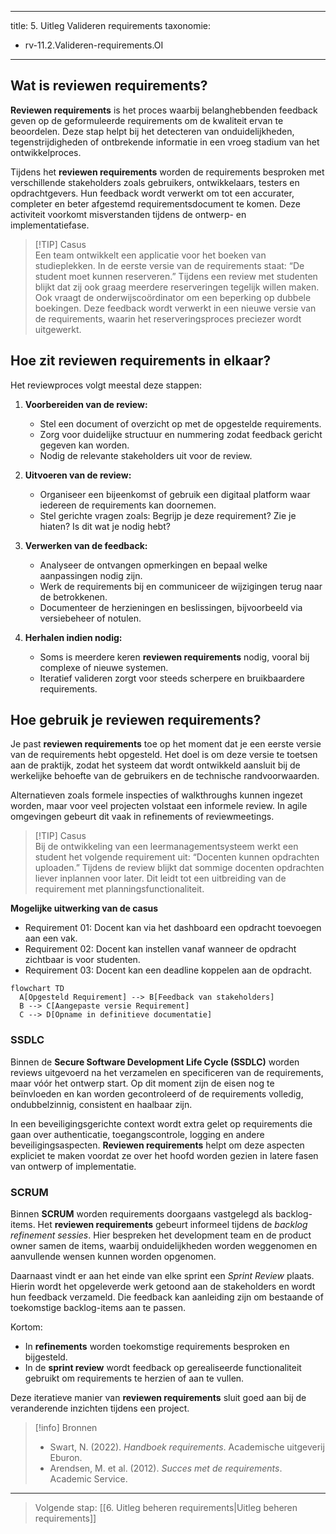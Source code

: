 
---
title: 5. Uitleg Valideren requirements
taxonomie:
  - rv-11.2.Valideren-requirements.OI
---

## Wat is reviewen requirements?
**Reviewen requirements** is het proces waarbij belanghebbenden feedback geven op de geformuleerde requirements om de kwaliteit ervan te beoordelen. Deze stap helpt bij het detecteren van onduidelijkheden, tegenstrijdigheden of ontbrekende informatie in een vroeg stadium van het ontwikkelproces.

Tijdens het **reviewen requirements** worden de requirements besproken met verschillende stakeholders zoals gebruikers, ontwikkelaars, testers en opdrachtgevers. Hun feedback wordt verwerkt om tot een accurater, completer en beter afgestemd requirementsdocument te komen. Deze activiteit voorkomt misverstanden tijdens de ontwerp- en implementatiefase.

> [!TIP] Casus  
> Een team ontwikkelt een applicatie voor het boeken van studieplekken. In de eerste versie van de requirements staat: “De student moet kunnen reserveren.” Tijdens een review met studenten blijkt dat zij ook graag meerdere reserveringen tegelijk willen maken. Ook vraagt de onderwijscoördinator om een beperking op dubbele boekingen. Deze feedback wordt verwerkt in een nieuwe versie van de requirements, waarin het reserveringsproces preciezer wordt uitgewerkt.

## Hoe zit reviewen requirements in elkaar?
Het reviewproces volgt meestal deze stappen:

1. **Voorbereiden van de review:**  
   - Stel een document of overzicht op met de opgestelde requirements.  
   - Zorg voor duidelijke structuur en nummering zodat feedback gericht gegeven kan worden.  
   - Nodig de relevante stakeholders uit voor de review.

2. **Uitvoeren van de review:**  
   - Organiseer een bijeenkomst of gebruik een digitaal platform waar iedereen de requirements kan doornemen.  
   - Stel gerichte vragen zoals: Begrijp je deze requirement? Zie je hiaten? Is dit wat je nodig hebt?

3. **Verwerken van de feedback:**  
   - Analyseer de ontvangen opmerkingen en bepaal welke aanpassingen nodig zijn.  
   - Werk de requirements bij en communiceer de wijzigingen terug naar de betrokkenen.  
   - Documenteer de herzieningen en beslissingen, bijvoorbeeld via versiebeheer of notulen.

4. **Herhalen indien nodig:**  
   - Soms is meerdere keren **reviewen requirements** nodig, vooral bij complexe of nieuwe systemen.  
   - Iteratief valideren zorgt voor steeds scherpere en bruikbaardere requirements.

## Hoe gebruik je reviewen requirements?
Je past **reviewen requirements** toe op het moment dat je een eerste versie van de requirements hebt opgesteld. Het doel is om deze versie te toetsen aan de praktijk, zodat het systeem dat wordt ontwikkeld aansluit bij de werkelijke behoefte van de gebruikers en de technische randvoorwaarden.

Alternatieven zoals formele inspecties of walkthroughs kunnen ingezet worden, maar voor veel projecten volstaat een informele review. In agile omgevingen gebeurt dit vaak in refinements of reviewmeetings.

> [!TIP] Casus  
> Bij de ontwikkeling van een leermanagementsysteem werkt een student het volgende requirement uit: “Docenten kunnen opdrachten uploaden.” Tijdens de review blijkt dat sommige docenten opdrachten liever inplannen voor later. Dit leidt tot een uitbreiding van de requirement met planningsfunctionaliteit.

**Mogelijke uitwerking van de casus**  
- Requirement 01: Docent kan via het dashboard een opdracht toevoegen aan een vak.  
- Requirement 02: Docent kan instellen vanaf wanneer de opdracht zichtbaar is voor studenten.  
- Requirement 03: Docent kan een deadline koppelen aan de opdracht.

```mermaid
flowchart TD
  A[Opgesteld Requirement] --> B[Feedback van stakeholders]
  B --> C[Aangepaste versie Requirement]
  C --> D[Opname in definitieve documentatie]
```

### SSDLC
Binnen de **Secure Software Development Life Cycle (SSDLC)** worden reviews uitgevoerd na het verzamelen en specificeren van de requirements, maar vóór het ontwerp start. Op dit moment zijn de eisen nog te beïnvloeden en kan worden gecontroleerd of de requirements volledig, ondubbelzinnig, consistent en haalbaar zijn.  

In een beveiligingsgerichte context wordt extra gelet op requirements die gaan over authenticatie, toegangscontrole, logging en andere beveiligingsaspecten. **Reviewen requirements** helpt om deze aspecten expliciet te maken voordat ze over het hoofd worden gezien in latere fasen van ontwerp of implementatie.

### SCRUM
Binnen **SCRUM** worden requirements doorgaans vastgelegd als backlog-items. Het **reviewen requirements** gebeurt informeel tijdens de *backlog refinement sessies*. Hier bespreken het development team en de product owner samen de items, waarbij onduidelijkheden worden weggenomen en aanvullende wensen kunnen worden opgenomen.  

Daarnaast vindt er aan het einde van elke sprint een *Sprint Review* plaats. Hierin wordt het opgeleverde werk getoond aan de stakeholders en wordt hun feedback verzameld. Die feedback kan aanleiding zijn om bestaande of toekomstige backlog-items aan te passen.  

Kortom:  
- In **refinements** worden toekomstige requirements besproken en bijgesteld.  
- In de **sprint review** wordt feedback op gerealiseerde functionaliteit gebruikt om requirements te herzien of aan te vullen.  

Deze iteratieve manier van **reviewen requirements** sluit goed aan bij de veranderende inzichten tijdens een project.

> [!info] Bronnen  
> - Swart, N. (2022). *Handboek requirements*. Academische uitgeverij Eburon.  
> - Arendsen, M. et al. (2012). *Succes met de requirements*. Academic Service.

---

> Volgende stap: [[6. Uitleg beheren requirements|Uitleg beheren requirements]]
